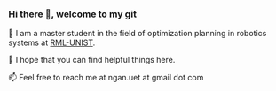 ### Hi there 👋, welcome to my git
🌱 I am a master student in the field of optimization planning in robotics systems at [RML-UNIST](https://rml-unist.notion.site/Robotics-Mobility-Lab-42d2027df6f24b4db38a83f32fc8456a).

🔭 I hope that you can find helpful things here.

📫 Feel free to reach me at ngan.uet at gmail dot com

<div align="center">

[//]: < ![GitHub Contributions](https://github-readme-stats.vercel.app/api?username=ngandng&show_icons=true&title_color=fff&icon_color=79ff97&text_color=9f9f9f&bg_color=151515) >

</div>

<!--
**nganngan0212/nganngan0212** is a ✨ _special_ ✨ repository because its `README.md` (this file) appears on your GitHub profile.

Here are some ideas to get you started:

- 🔭 I’m currently working on ...
- 🌱 I’m currently learning ...
- 👯 I’m looking to collaborate on ...
- 🤔 I’m looking for help with ...
- 💬 Ask me about ...
- 📫 How to reach me: ...
- 😄 Pronouns: ...
- ⚡ Fun fact: ...
-->
